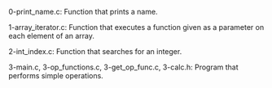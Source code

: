 0-print_name.c:  Function that prints a name.

1-array_iterator.c: Function that executes a function given as a parameter on each element of an array.

2-int_index.c: Function that searches for an integer.

3-main.c, 3-op_functions.c, 3-get_op_func.c, 3-calc.h: Program that performs simple operations.
